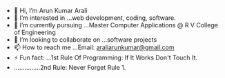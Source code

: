 - 👋 Hi, I’m Arun Kumar Arali
- 👀 I’m interested in ...web development, coding, software.
- 🌱 I’m currently pursuing ...Master Computer Applications @ R V College of Engineering
- 💞️ I’m looking to collaborate on ...software projects
- 📫 How to reach me ...Email: araliarunkumar@gmail.com
- ⚡ Fun fact: ...1st Rule Of Programming: If It Works Don't Touch It.
- ...............2nd Rule: Never Forget Rule 1.
